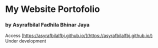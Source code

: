 # My Website Portofolio
### by Asyrafbilal Fadhila Bhinar Jaya
Access
[https://asyrafbilalfbj.github.io/](https://asyrafbilalfbj.github.io/)<br />
Under development
